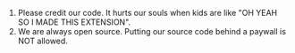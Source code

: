1. Please credit our code. It hurts our souls when kids are like "OH YEAH SO I MADE THIS EXTENSION". 
2. We are always open source. Putting our source code behind a paywall is NOT allowed. 
